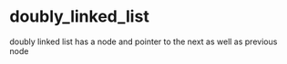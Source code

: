 # doubly_linked_list
doubly linked list has a node and pointer to the next as well as previous node
